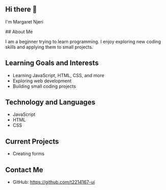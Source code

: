 ## Hi there 👋
I'm Margaret Njeri 
<!--
**t2214167-ui/t2214167-ui** is a ✨ _special_ ✨ repository because its `README.md` (this file) appears on your GitHub profile.

Here are some ideas to get you started:

- 🔭 I’m currently working on creating a readme.
- 🌱 I’m currently learning computer programming.
- 👯 I’m looking to collaborate on coding.
- 🤔 I’m looking for help with understanding coding.
- 💬 Ask me about movies.
- 📫 How to reach me: ...
- 😄 Pronouns: she/her
- ⚡ Fun fact: love watching movies 
-->## About Me
I am a beginner trying to learn programming. I enjoy exploring new coding skills and applying them to small projects.

## Learning Goals and Interests
- Learning JavaScript, HTML, CSS, and more
- Exploring web development
- Building small coding projects

## Technology and Languages
- JavaScript
- HTML
- CSS

## Current Projects
- Creating forms

## Contact Me
- GitHub: https://github.com/t2214167-ui
